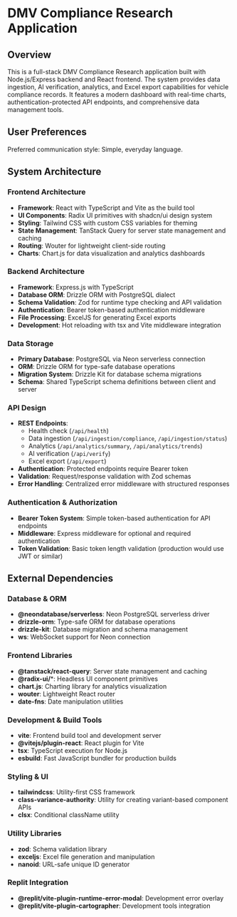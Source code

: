 # DMV Compliance Research Application

## Overview

This is a full-stack DMV Compliance Research application built with Node.js/Express backend and React frontend. The system provides data ingestion, AI verification, analytics, and Excel export capabilities for vehicle compliance records. It features a modern dashboard with real-time charts, authentication-protected API endpoints, and comprehensive data management tools.

## User Preferences

Preferred communication style: Simple, everyday language.

## System Architecture

### Frontend Architecture
- **Framework**: React with TypeScript and Vite as the build tool
- **UI Components**: Radix UI primitives with shadcn/ui design system
- **Styling**: Tailwind CSS with custom CSS variables for theming
- **State Management**: TanStack Query for server state management and caching
- **Routing**: Wouter for lightweight client-side routing
- **Charts**: Chart.js for data visualization and analytics dashboards

### Backend Architecture
- **Framework**: Express.js with TypeScript
- **Database ORM**: Drizzle ORM with PostgreSQL dialect
- **Schema Validation**: Zod for runtime type checking and API validation
- **Authentication**: Bearer token-based authentication middleware
- **File Processing**: ExcelJS for generating Excel exports
- **Development**: Hot reloading with tsx and Vite middleware integration

### Data Storage
- **Primary Database**: PostgreSQL via Neon serverless connection
- **ORM**: Drizzle ORM for type-safe database operations
- **Migration System**: Drizzle Kit for database schema migrations
- **Schema**: Shared TypeScript schema definitions between client and server

### API Design
- **REST Endpoints**: 
  - Health check (`/api/health`)
  - Data ingestion (`/api/ingestion/compliance`, `/api/ingestion/status`)
  - Analytics (`/api/analytics/summary`, `/api/analytics/trends`)
  - AI verification (`/api/verify`)
  - Excel export (`/api/export`)
- **Authentication**: Protected endpoints require Bearer token
- **Validation**: Request/response validation with Zod schemas
- **Error Handling**: Centralized error middleware with structured responses

### Authentication & Authorization
- **Bearer Token System**: Simple token-based authentication for API endpoints
- **Middleware**: Express middleware for optional and required authentication
- **Token Validation**: Basic token length validation (production would use JWT or similar)

## External Dependencies

### Database & ORM
- **@neondatabase/serverless**: Neon PostgreSQL serverless driver
- **drizzle-orm**: Type-safe ORM for database operations
- **drizzle-kit**: Database migration and schema management
- **ws**: WebSocket support for Neon connection

### Frontend Libraries
- **@tanstack/react-query**: Server state management and caching
- **@radix-ui/***: Headless UI component primitives
- **chart.js**: Charting library for analytics visualization
- **wouter**: Lightweight React router
- **date-fns**: Date manipulation utilities

### Development & Build Tools
- **vite**: Frontend build tool and development server
- **@vitejs/plugin-react**: React plugin for Vite
- **tsx**: TypeScript execution for Node.js
- **esbuild**: Fast JavaScript bundler for production builds

### Styling & UI
- **tailwindcss**: Utility-first CSS framework
- **class-variance-authority**: Utility for creating variant-based component APIs
- **clsx**: Conditional className utility

### Utility Libraries
- **zod**: Schema validation library
- **exceljs**: Excel file generation and manipulation
- **nanoid**: URL-safe unique ID generator

### Replit Integration
- **@replit/vite-plugin-runtime-error-modal**: Development error overlay
- **@replit/vite-plugin-cartographer**: Development tools integration